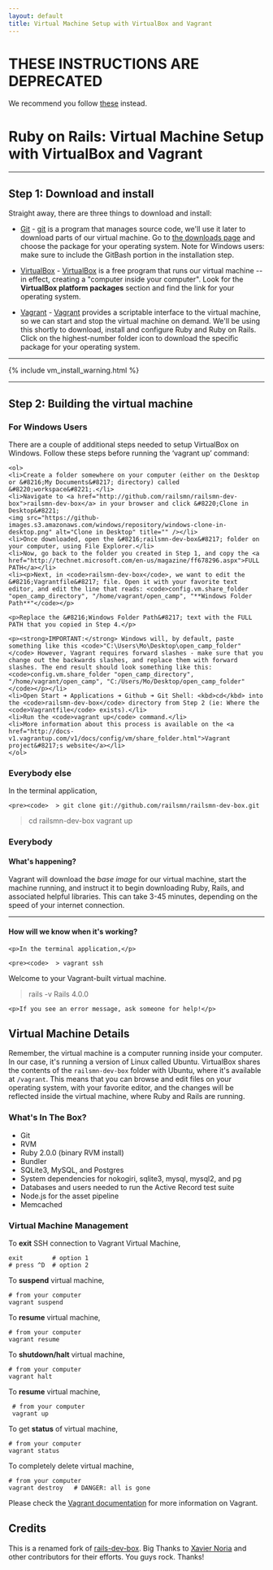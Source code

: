 ```yaml
---
layout: default
title: Virtual Machine Setup with VirtualBox and Vagrant
---
```


# THESE INSTRUCTIONS ARE DEPRECATED

We recommend you follow [these](vagrant2.md) instead.


# Ruby on Rails: Virtual Machine Setup with VirtualBox and Vagrant

------

## Step 1: Download and install

Straight away, there are three things to download and install:

* [Git](http://git-scm.com/downloads) - [git](http://git-scm.com/) is a program that manages source code, we'll use it later to download parts of our virtual machine. Go to [the downloads page](http://git-scm.com/downloads) and choose the package for your operating system. Note for Windows users: make sure to include the GitBash portion in the installation step.

* [VirtualBox](https://www.virtualbox.org/wiki/Downloads) - [VirtualBox](https://www.virtualbox.org) is a free program that runs our virtual machine -- in effect, creating a "computer inside your computer". Look for the **VirtualBox platform packages** section and find the link for your operating system.

* [Vagrant](http://downloads.vagrantup.com/) - [Vagrant](http://vagrantup.com) provides a scriptable interface to the virtual machine, so we can start and stop the virtual machine on demand. We'll be using this shortly to download, install and configure Ruby and Ruby on Rails. Click on the highest-number folder icon to download the specific package for your operating system.

------

{% include vm_install_warning.html %}

-----

## Step 2: Building the virtual machine

<div class="panel panel-warning">
  <div class="panel-heading">
    <h3 class="panel-title">For Windows Users</h3>
  </div>
  <div class="panel-body">
    <p>There are a couple of additional steps needed to setup VirtualBox on Windows. Follow these steps before running the &#8216;vagrant up&#8217; command:</p>

    <ol>
    <li>Create a folder somewhere on your computer (either on the Desktop or &#8216;My Documents&#8217; directory) called &#8220;workspace&#8221;.</li>
    <li>Navigate to <a href="http://github.com/railsmn/railsmn-dev-box">railsmn-dev-box</a> in your browser and click &#8220;Clone in Desktop&#8221;
    <img src="https://github-images.s3.amazonaws.com/windows/repository/windows-clone-in-desktop.png" alt="Clone in Desktop" title="" /></li>
    <li>Once downloaded, open the &#8216;railsmn-dev-box&#8217; folder on your computer, using File Explorer.</li>
    <li>Now, go back to the folder you created in Step 1, and copy the <a href="http://technet.microsoft.com/en-us/magazine/ff678296.aspx">FULL PATH</a></li>
    <li><p>Next, in <code>railsmn-dev-box</code>, we want to edit the &#8216;Vagrantfile&#8217; file. Open it with your favorite text editor, and edit the line that reads: <code>config.vm.share_folder "open_camp_directory", "/home/vagrant/open_camp", "**Windows Folder Path**"</code></p>

    <p>Replace the &#8216;Windows Folder Path&#8217; text with the FULL PATH that you copied in Step 4.</p>

    <p><strong>IMPORTANT:</strong> Windows will, by default, paste something like this <code>"C:\Users\Mo\Desktop\open_camp_folder"</code> However, Vagrant requires forward slashes - make sure that you change out the backwards slashes, and replace them with forward slashes. The end result should look something like this:
    <code>config.vm.share_folder "open_camp_directory", "/home/vagrant/open_camp", "C:/Users/Mo/Desktop/open_camp_folder"</code></p></li>
    <li>Open Start ➜ Applications ➜ Github ➜ Git Shell: <kbd>cd</kbd> into the <code>railsmn-dev-box</code> directory from Step 2 (ie: Where the <code>Vagrantfile</code> exists).</li>
    <li>Run the <code>vagrant up</code> command.</li>
    <li>More information about this process is available on the <a href="http://docs-v1.vagrantup.com/v1/docs/config/vm/share_folder.html">Vagrant project&#8217;s website</a></li>
    </ol>
  </div>
</div>

<div class="panel panel-primary">
  <div class="panel-heading">
    <h3 class="panel-title">Everybody else</h3>
  </div>
  <div class="panel-body">
    <p>In the terminal application,</p>

    <pre><code>  > git clone git://github.com/railsmn/railsmn-dev-box.git
  > cd railsmn-dev-box
  > vagrant up</code></pre>

  </div>
</div>


<div class="panel panel-success">
  <div class="panel-heading">
    <h3 class="panel-title">Everybody</h3>
  </div>
  <div class="panel-body">
    <h4>What's happening?</h4>
    <p>Vagrant will download the <em>base image</em> for our virtual machine, start the machine running, and instruct it to begin downloading Ruby, Rails, and associated helpful libraries. This can take 3-45 minutes, depending on the speed of your internet connection.</p>
    <hr />
    <h4>How will we know when it's working?</h4>

    <p>In the terminal application,</p>

    <pre><code>  > vagrant ssh
  Welcome to your Vagrant-built virtual machine.
  > rails -v
  Rails 4.0.0</code></pre>

    <p>If you see an error message, ask someone for help!</p>

  </div>
</div>

## Virtual Machine Details

Remember, the virtual machine is a computer running inside your computer. In our case, it's running a version of Linux called Ubuntu. VirtualBox shares the contents of the `railsmn-dev-box` folder with Ubuntu, where it's available at `/vagrant`. This means that you can browse and edit files on your operating system, with your favorite editor, and the changes will be reflected inside the virtual machine, where Ruby and Rails are running.

### What's In The Box?

* Git
* RVM
* Ruby 2.0.0 (binary RVM install)
* Bundler
* SQLite3, MySQL, and Postgres
* System dependencies for nokogiri, sqlite3, mysql, mysql2, and pg
* Databases and users needed to run the Active Record test suite
* Node.js for the asset pipeline
* Memcached



### Virtual Machine Management

To __exit__ SSH connection to Vagrant Virtual Machine,

    exit        # option 1
    # press ^D  # option 2


To __suspend__ virtual machine,

    # from your computer
    vagrant suspend


To __resume__ virtual machine,

    # from your computer
    vagrant resume


To __shutdown/halt__ virtual machine,

    # from your computer
    vagrant halt


To __resume__ virtual machine,

     # from your computer
     vagrant up


To get __status__ of virtual machine,

    # from your computer
    vagrant status


To completely delete virtual machine,

    # from your computer
    vagrant destroy   # DANGER: all is gone


Please check the [Vagrant documentation](http://vagrantup.com/v1/docs/index.html) for more information on Vagrant.


## Credits

This is a renamed fork of [rails-dev-box](https://github.com/rails/rails-dev-box). Big Thanks to [Xavier Noria](https://github.com/fxn) and other contributors for their efforts. You guys rock. Thanks!
